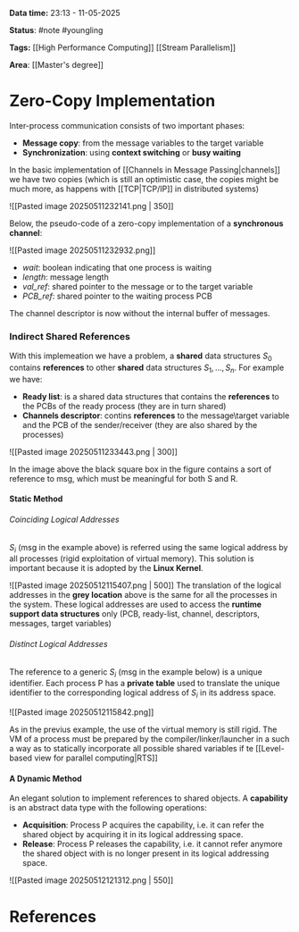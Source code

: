 **Data time:** 23:13 - 11-05-2025

**Status**: #note #youngling 

**Tags:** [[High Performance Computing]] [[Stream Parallelism]]

**Area**: [[Master's degree]]
# Zero-Copy Implementation

Inter-process communication consists of two important phases:
- **Message copy**: from the message variables to the target variable
- **Synchronization**: using **context switching** or **busy waiting**

In the basic implementation of [[Channels in Message Passing|channels]] we have two copies (which is still an optimistic case, the copies might be much more, as happens with [[TCP|TCP/IP]] in distributed systems)

![[Pasted image 20250511232141.png | 350]]

Below, the pseudo-code of a zero-copy implementation of a **synchronous channel**:

![[Pasted image 20250511232932.png]]

- *wait*: boolean indicating that one process is waiting
- *length*: message length
- *val_ref*: shared pointer to the message or to the target variable
- *PCB_ref*: shared pointer to the waiting process PCB

The channel descriptor is now without the internal buffer of messages.
### Indirect Shared References
With this implemeation we have a problem, a **shared** data structures $S_0$ contains **references** to other **shared** data structures $S_1, \dots, S_n$. For example we have:
- **Ready list**: is a shared data structures that contains the **references** to the PCBs of the ready process (they are in turn shared)
- **Channels descriptor**: contins **references** to the message\target variable and the PCB of the sender/receiver (they are also shared by the processes)

![[Pasted image 20250511233443.png | 300]]

In the image above the black square box in the figure contains a sort of reference to msg, which must be meaningful for both S and R.

#### Static Method
###### Coinciding Logical Addresses
$S_i$ (msg in the example above) is referred using the same logical address by all processes (rigid exploitation of virtual memory). This solution is important because it is adopted by the **Linux Kernel**.

![[Pasted image 20250512115407.png | 500]]
The translation of the logical addresses in the **grey location** above is the same for all the processes in the system. These logical addresses are used to access the **runtime support data structures** only (PCB, ready-list, channel, descriptors, messages, target variables)
###### Distinct Logical Addresses
The reference to a generic $S_i$ (msg in the example below) is a unique identifier. Each process P has a **private table** used to translate the unique identifier to the corresponding logical address of $S_i$ in its address space.

![[Pasted image 20250512115842.png]]

As in the previus example, the use of the virtual memory is still rigid. The VM of a process must be prepared by the compiler/linker/launcher in a such a way as to statically incorporate all possible shared variables if te [[Level-based view for parallel computing|RTS]]
#### A Dynamic Method
An elegant solution to implement references to shared objects. A **capability** is an abstract data type with the following operations:
- **Acquisition**: Process P acquires the capability, i.e. it can refer the shared object by acquiring it in its logical addressing space.
- **Release**: Process P releases the capability, i.e. it cannot refer anymore the shared object with is no longer present in its logical addressing space.

![[Pasted image 20250512121312.png | 550]]
# References